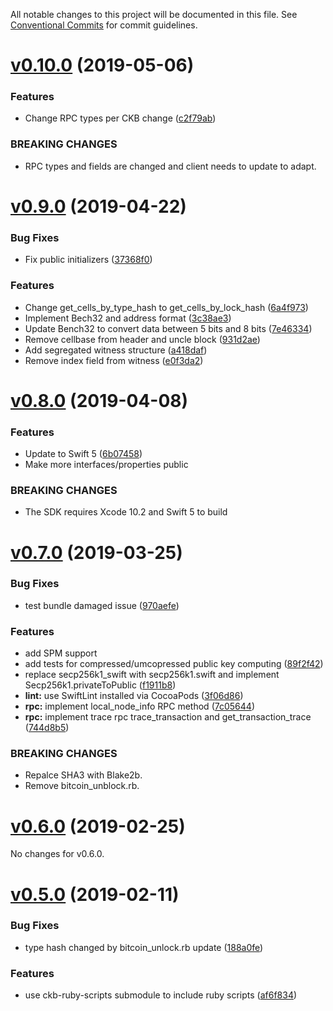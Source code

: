 All notable changes to this project will be documented in this file.
See [Conventional Commits](https://conventionalcommits.org) for commit guidelines.


# [v0.10.0](https://github.com/nervosnetwork/ckb-sdk-swift/compare/v0.9.0...v0.10.0) (2019-05-06)


### Features

* Change RPC types per CKB change ([c2f79ab](https://github.com/nervosnetwork/ckb-sdk-swift/commit/c2f79ab))


### BREAKING CHANGES

* RPC types and fields are changed and client needs to update to adapt.


# [v0.9.0](https://github.com/nervosnetwork/ckb-sdk-swift/compare/v0.8.0...v0.9.0) (2019-04-22)


### Bug Fixes

* Fix public initializers ([37368f0](https://github.com/nervosnetwork/ckb-sdk-swift/commit/37368f0))


### Features

* Change get_cells_by_type_hash to get_cells_by_lock_hash ([6a4f973](https://github.com/nervosnetwork/ckb-sdk-swift/commit/6a4f973))
* Implement Bech32 and address format ([3c38ae3](https://github.com/nervosnetwork/ckb-sdk-swift/commit/3c38ae3))
* Update Bench32 to convert data between 5 bits and 8 bits ([7e46334](https://github.com/nervosnetwork/ckb-sdk-swift/commit/7e46334))
* Remove cellbase from header and uncle block ([931d2ae](https://github.com/nervosnetwork/ckb-sdk-swift/commit/931d2ae))
* Add segregated witness structure ([a418daf](https://github.com/nervosnetwork/ckb-sdk-swift/commit/a418daf))
* Remove index field from witness ([e0f3da2](https://github.com/nervosnetwork/ckb-sdk-swift/commit/e0f3da2))


# [v0.8.0](https://github.com/nervosnetwork/ckb-sdk-swift/compare/v0.7.0...v0.8.0) (2019-04-08)


### Features

* Update to Swift 5 ([6b07458](https://github.com/nervosnetwork/ckb-sdk-swift/commit/6b07458))
* Make more interfaces/properties public


### BREAKING CHANGES

* The SDK requires Xcode 10.2 and Swift 5 to build


# [v0.7.0](https://github.com/nervosnetwork/ckb-sdk-swift/compare/v0.6.0...v0.7.0) (2019-03-25)


### Bug Fixes

* test bundle damaged issue ([970aefe](https://github.com/nervosnetwork/ckb-sdk-swift/commit/970aefe))


### Features

* add SPM support
* add tests for compressed/umcopressed public key computing ([89f2f42](https://github.com/nervosnetwork/ckb-sdk-swift/commit/89f2f42))
* replace secp256k1_swift with secp256k1.swift and implement Secp256k1.privateToPublic ([f1911b8](https://github.com/nervosnetwork/ckb-sdk-swift/commit/f1911b8))
* **lint:** use SwiftLint installed via CocoaPods ([3f06d86](https://github.com/nervosnetwork/ckb-sdk-swift/commit/3f06d86))
* **rpc:** implement local_node_info RPC method ([7c05644](https://github.com/nervosnetwork/ckb-sdk-swift/commit/7c05644))
* **rpc:** implement trace rpc trace_transaction and get_transaction_trace ([744d8b5](https://github.com/nervosnetwork/ckb-sdk-swift/commit/744d8b5))


### BREAKING CHANGES

* Repalce SHA3 with Blake2b.
* Remove bitcoin_unblock.rb.


# [v0.6.0](https://github.com/nervosnetwork/ckb-sdk-swift/compare/v0.5.0...v0.6.0) (2019-02-25)

No changes for v0.6.0.


# [v0.5.0](https://github.com/nervosnetwork/ckb-sdk-swift/compare/v0.5.0...v0.6.0) (2019-02-11)

### Bug Fixes

* type hash changed by bitcoin_unlock.rb update ([188a0fe](https://github.com/nervosnetwork/ckb-sdk-swift/commit/188a0fe))


### Features

* use ckb-ruby-scripts submodule to include ruby scripts ([af6f834](https://github.com/nervosnetwork/ckb-sdk-swift/commit/af6f834))
